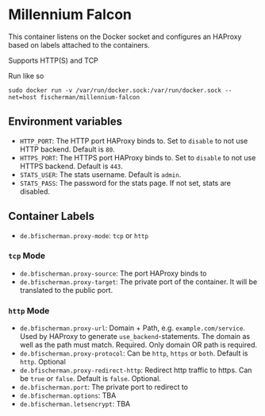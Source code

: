 # Millennium Falcon 

This container listens on the Docker socket and configures an HAProxy based on labels attached to the containers.

Supports HTTP(S) and TCP

Run like so
```
sudo docker run -v /var/run/docker.sock:/var/run/docker.sock --net=host fischerman/millennium-falcon
```

## Environment variables

- `HTTP_PORT`: The HTTP port HAProxy binds to. Set to `disable` to not use HTTP backend. Default is `80`.
- `HTTPS_PORT`: The HTTPS port HAProxy binds to. Set to `disable` to not use HTTPS backend. Default is `443`.
- `STATS_USER`: The stats username. Default is `admin`.
- `STATS_PASS`: The password for the stats page. If not set, stats are disabled.

## Container Labels

- `de.bfischerman.proxy-mode`: `tcp` or `http`

### `tcp` Mode

- `de.bfischerman.proxy-source`: The port HAProxy binds to
- `de.bfischerman.proxy-target`: The private port of the container. It will be translated to the public port.

### `http` Mode

- `de.bfischerman.proxy-url`: Domain + Path, e.g. `example.com/service`. Used by HAProxy to generate `use_backend`-statements. The domain as well as the path must match. Required. Only domain OR path is required.
- `de.bfischerman.proxy-protocol`: Can be `http`, `https` or `both`. Default is `http`. Optional
- `de.bfischerman.proxy-redirect-http`: Redirect http traffic to https. Can be `true` or `false`. Default is `false`. Optional.
- `de.bfischerman.port`: The private port to redirect to
- `de.bfischerman.options`: TBA
- `de.bfischerman.letsencrypt`: TBA